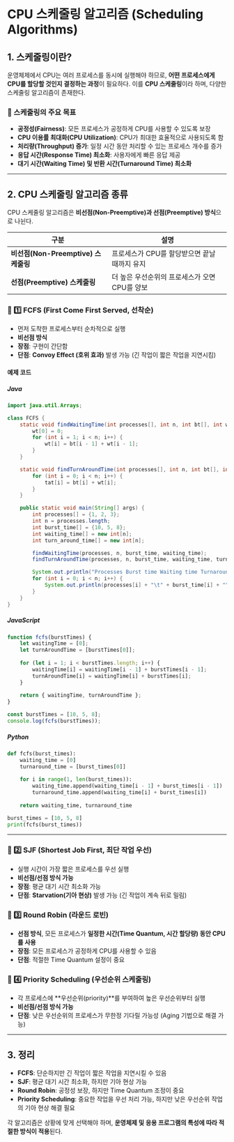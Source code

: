 # CPU 스케줄링 알고리즘 (Scheduling Algorithms)

## 1. 스케줄링이란?
운영체제에서 CPU는 여러 프로세스를 동시에 실행해야 하므로, **어떤 프로세스에게 CPU를 할당할 것인지 결정하는 과정**이 필요하다. 이를 **CPU 스케줄링**이라 하며, 다양한 스케줄링 알고리즘이 존재한다.

### 🔹 스케줄링의 주요 목표
- **공정성(Fairness)**: 모든 프로세스가 공정하게 CPU를 사용할 수 있도록 보장
- **CPU 이용률 최대화(CPU Utilization)**: CPU가 최대한 효율적으로 사용되도록 함
- **처리량(Throughput) 증가**: 일정 시간 동안 처리할 수 있는 프로세스 개수를 증가
- **응답 시간(Response Time) 최소화**: 사용자에게 빠른 응답 제공
- **대기 시간(Waiting Time) 및 반환 시간(Turnaround Time) 최소화**

---

## 2. CPU 스케줄링 알고리즘 종류
CPU 스케줄링 알고리즘은 **비선점(Non-Preemptive)과 선점(Preemptive) 방식**으로 나뉜다.

| 구분 | 설명 |
|------|------|
| **비선점(Non-Preemptive) 스케줄링** | 프로세스가 CPU를 할당받으면 끝날 때까지 유지 |
| **선점(Preemptive) 스케줄링** | 더 높은 우선순위의 프로세스가 오면 CPU를 양보 |

### 🔹 1️⃣ FCFS (First Come First Served, 선착순)
- 먼저 도착한 프로세스부터 순차적으로 실행
- **비선점 방식**
- **장점**: 구현이 간단함
- **단점**: **Convoy Effect (호위 효과)** 발생 가능 (긴 작업이 짧은 작업을 지연시킴)

#### 예제 코드
##### Java
```java
import java.util.Arrays;

class FCFS {
    static void findWaitingTime(int processes[], int n, int bt[], int wt[]) {
        wt[0] = 0;
        for (int i = 1; i < n; i++) {
            wt[i] = bt[i - 1] + wt[i - 1];
        }
    }

    static void findTurnAroundTime(int processes[], int n, int bt[], int wt[], int tat[]) {
        for (int i = 0; i < n; i++) {
            tat[i] = bt[i] + wt[i];
        }
    }

    public static void main(String[] args) {
        int processes[] = {1, 2, 3};
        int n = processes.length;
        int burst_time[] = {10, 5, 8};
        int waiting_time[] = new int[n];
        int turn_around_time[] = new int[n];

        findWaitingTime(processes, n, burst_time, waiting_time);
        findTurnAroundTime(processes, n, burst_time, waiting_time, turn_around_time);

        System.out.println("Processes Burst time Waiting time Turnaround time");
        for (int i = 0; i < n; i++) {
            System.out.println(processes[i] + "\t" + burst_time[i] + "\t\t" + waiting_time[i] + "\t\t" + turn_around_time[i]);
        }
    }
}
```

##### JavaScript
```javascript
function fcfs(burstTimes) {
    let waitingTime = [0];
    let turnAroundTime = [burstTimes[0]];
    
    for (let i = 1; i < burstTimes.length; i++) {
        waitingTime[i] = waitingTime[i - 1] + burstTimes[i - 1];
        turnAroundTime[i] = waitingTime[i] + burstTimes[i];
    }
    
    return { waitingTime, turnAroundTime };
}

const burstTimes = [10, 5, 8];
console.log(fcfs(burstTimes));
```

##### Python
```python
def fcfs(burst_times):
    waiting_time = [0]
    turnaround_time = [burst_times[0]]
    
    for i in range(1, len(burst_times)):
        waiting_time.append(waiting_time[i - 1] + burst_times[i - 1])
        turnaround_time.append(waiting_time[i] + burst_times[i])
    
    return waiting_time, turnaround_time

burst_times = [10, 5, 8]
print(fcfs(burst_times))
```

---

### 🔹 2️⃣ SJF (Shortest Job First, 최단 작업 우선)
- 실행 시간이 가장 짧은 프로세스를 우선 실행
- **비선점/선점 방식 가능**
- **장점**: 평균 대기 시간 최소화 가능
- **단점**: **Starvation(기아 현상)** 발생 가능 (긴 작업이 계속 뒤로 밀림)

### 🔹 3️⃣ Round Robin (라운드 로빈)
- **선점 방식**, 모든 프로세스가 **일정한 시간(Time Quantum, 시간 할당량) 동안 CPU를 사용**
- **장점**: 모든 프로세스가 공정하게 CPU를 사용할 수 있음
- **단점**: 적절한 Time Quantum 설정이 중요

### 🔹 4️⃣ Priority Scheduling (우선순위 스케줄링)
- 각 프로세스에 **우선순위(priority)**를 부여하여 높은 우선순위부터 실행
- **비선점/선점 방식 가능**
- **단점**: 낮은 우선순위의 프로세스가 무한정 기다릴 가능성 (Aging 기법으로 해결 가능)

---

## 3. 정리
- **FCFS**: 단순하지만 긴 작업이 짧은 작업을 지연시킬 수 있음
- **SJF**: 평균 대기 시간 최소화, 하지만 기아 현상 가능
- **Round Robin**: 공정성 보장, 하지만 Time Quantum 조정이 중요
- **Priority Scheduling**: 중요한 작업을 우선 처리 가능, 하지만 낮은 우선순위 작업의 기아 현상 해결 필요

각 알고리즘은 상황에 맞게 선택해야 하며, **운영체제 및 응용 프로그램의 특성에 따라 적절한 방식이 적용**된다.
